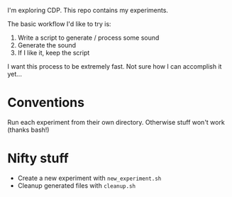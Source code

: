 I'm exploring CDP. This repo contains my experiments.

The basic workflow I'd like to try is:

1. Write a script to generate / process some sound
2. Generate the sound
3. If I like it, keep the script

I want this process to be extremely fast. Not sure how I can accomplish it
yet...

# Conventions

Run each experiment from their own directory. Otherwise stuff won't work
(thanks bash!)

# Nifty stuff

* Create a new experiment with `new_experiment.sh`
* Cleanup generated files with `cleanup.sh`
